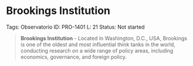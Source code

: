 # Brookings Institution

Tags: Observatorio
ID: PRO-1401
L: 21
Status: Not started

> **Brookings Institution** - Located in Washington, D.C., USA, Brookings is one of the oldest and most influential think tanks in the world, conducting research on a wide range of policy areas, including economics, governance, and foreign policy.
>